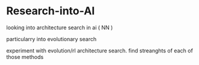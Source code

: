 # Research-into-AI

looking into architecture search in ai ( NN )

particularry into evolutionary search 

experiment with evolution/rl architecture search. find streanghts of each of those methods
